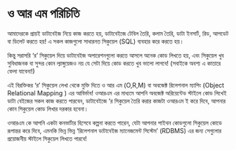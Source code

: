 # ও আর এম পরিচিতি

আমাদেরকে প্রায়ই ডাটাবেইজ নিয়ে কাজ করতে হয়, ডাটাবেইজে টেবিল তৈরি, কলাম তৈরি, ডাটা ইনসার্ট, রিড, আপডেট বা ডিলেট করতে হয়! এ সকল কাজগুলো সাধারনত সিকুয়েল \(SQL\) ব্যবহার করে করতে হয়।

কিন্তু সরাসরি ‘র’ সিকুয়েল দিয়ে ডাটাবেইজ অপারেশনগুলো করতে আসলে অনেক কোড লিখতে হয়, এবং সিকুয়েল খুব সুবিধাজনক বা সুন্দর কোন ল্যাঙ্গুয়েজও নয় যে সেটা দিয়ে কোড করতে খুব ভালো লাগবে! \(সবাইকে অবশ্য এ কাতারে ফেলা যাবেনা!\)

এই বিরক্তিকর ‘র’ সিকুয়েল লেখা থেকে মুক্তি দিতে ও আর এম \(O,R,M\) বা অবজেক্ট রিলেশনাল ম্যাপিং \(Object Relational Mapping \) এর আবির্ভাব! ওআরএম এর মাধ্যমে আপনি অবজেক্ট অরিয়েন্টেড স্টাইলে কোড লিখেই ডাটা বেইজের সকল কাজ করতে পারবেন, ডাটাবেইজে ‘র সিকুয়েল তৈরি করার কাজটা ওআরএম ই করে দিবে, আপনার কোন সিকুয়েল কোড লিখার দরকার হবেনা।

ওআরএম কে আপনি একটা কনভার্টার হিসেবে কল্পনা করতে পারেন, যেটা আপনার পাইথন কোডগুলো সিকুয়েল কোডে রূপান্তর করে দিবে, এমনকি ভিন্ন ভিন্ন ‘রিলেশনাল ডাটাবেইজ ম্যানেজমেন্ট সিস্টেম’ \(RDBMS\) এর জন্য সেগুলোর প্রয়োজনীয় স্টাইলে সিকুয়েল লিখতে পারবে!

